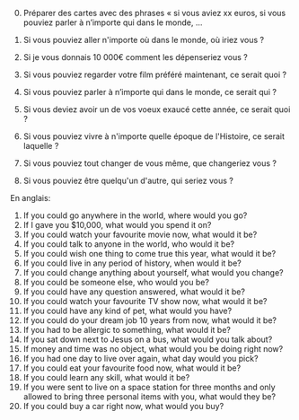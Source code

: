 

0. Préparer des cartes avec des phrases « si vous aviez xx euros, si vous pouviez parler à n’importe qui dans le monde, … 

1. Si vous pouviez aller n'importe où dans le monde, où iriez vous ?
2. Si je vous donnais 10 000€ comment les dépenseriez vous ?
3. Si vous pouviez regarder votre film préféré maintenant, ce serait quoi ?
4. Si vous pouviez parler à n’importe qui dans le monde, ce serait qui ?
5. Si vous deviez avoir un de vos voeux exaucé cette année, ce serait quoi ?
6. Si vous pouviez vivre à n'importe quelle époque de l'Histoire, ce serait laquelle ?
7. Si vous pouviez tout changer de vous même, que changeriez vous ?
8. Si vous pouviez être quelqu'un d'autre, qui seriez vous ?

En anglais:

1. If you could go anywhere in the world, where would you go?
2. If I gave you $10,000, what would you spend it on?
3. If you could watch your favourite movie now, what would it be?
4. If you could talk to anyone in the world, who would it be?
5. If you could wish one thing to come true this year, what would it be?
6. If you could live in any period of history, when would it be?
7. If you could change anything about yourself, what would you change?
8. If you could be someone else, who would you be?
9. If you could have any question answered, what would it be?
10. If you could watch your favourite TV show now, what would it be?
11. If you could have any kind of pet, what would you have?
12. If you could do your dream job 10 years from now, what would it be?
13. If you had to be allergic to something, what would it be?
14. If you sat down next to Jesus on a bus, what would you talk about?
15. If money and time was no object, what would you be doing right now?
16. If you had one day to live over again, what day would you pick?
17. If you could eat your favourite food now, what would it be?
18. If you could learn any skill, what would it be?
19. If you were sent to live on a space station for three months and only allowed
to bring three personal items with you, what would they be?
20. If you could buy a car right now, what would you buy?



